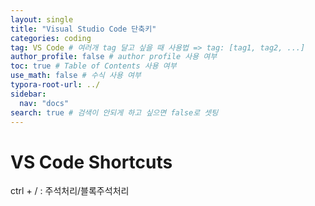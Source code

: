 ```yaml
---
layout: single
title: "Visual Studio Code 단축키"
categories: coding
tag: VS Code # 여러개 tag 달고 싶을 때 사용법 => tag: [tag1, tag2, ...]
author_profile: false # author profile 사용 여부
toc: true # Table of Contents 사용 여부
use_math: false # 수식 사용 여부
typora-root-url: ../
sidebar:
  nav: "docs"
search: true # 검색이 안되게 하고 싶으면 false로 셋팅
---
```


# VS Code Shortcuts

ctrl + / : 주석처리/블록주석처리
